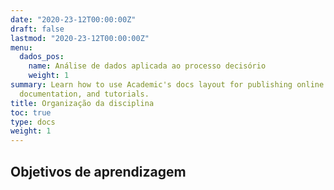 ```yaml
---
date: "2020-23-12T00:00:00Z"
draft: false
lastmod: "2020-23-12T00:00:00Z"
menu:
  dados_pos:
    name: Análise de dados aplicada ao processo decisório
    weight: 1
summary: Learn how to use Academic's docs layout for publishing online courses, software
  documentation, and tutorials.
title: Organização da disciplina
toc: true
type: docs
weight: 1
---
```


## Objetivos de aprendizagem

